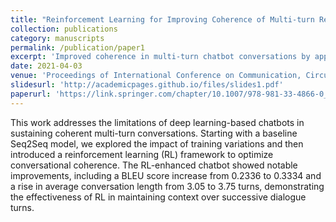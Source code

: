 ```yaml
---
title: "Reinforcement Learning for Improving Coherence of Multi-turn Responses in Deep Learning-Based Chatbots”"
collection: publications
category: manuscripts
permalink: /publication/paper1
excerpt: 'Improved coherence in multi-turn chatbot conversations by applying reinforcement learning to sequence-to-sequence models, achieving a 43% gain in BLEU score and increased average conversation length.'
date: 2021-04-03
venue: 'Proceedings of International Conference on Communication, Circuits, and Systems, 2020'
slidesurl: 'http://academicpages.github.io/files/slides1.pdf'
paperurl: 'https://link.springer.com/chapter/10.1007/978-981-33-4866-0_34'
---
```

This work addresses the limitations of deep learning-based chatbots in sustaining coherent multi-turn conversations. Starting with a baseline Seq2Seq model, we explored the impact of training variations and then introduced a reinforcement learning (RL) framework to optimize conversational coherence. The RL-enhanced chatbot showed notable improvements, including a BLEU score increase from 0.2336 to 0.3334 and a rise in average conversation length from 3.05 to 3.75 turns, demonstrating the effectiveness of RL in maintaining context over successive dialogue turns.
